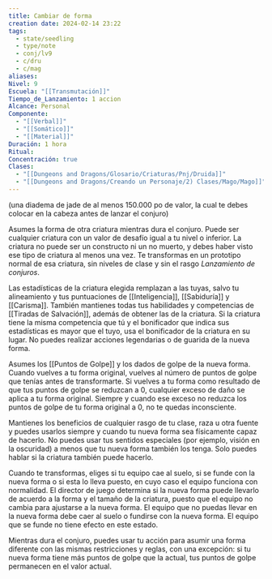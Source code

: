 ```yaml
---
title: Cambiar de forma
creation date: 2024-02-14 23:22
tags:
  - state/seedling
  - type/note
  - conj/lv9
  - c/dru
  - c/mag
aliases: 
Nivel: 9
Escuela: "[[Transmutación]]"
Tiempo_de_Lanzamiento: 1 accion
Alcance: Personal
Componente:
  - "[[Verbal]]"
  - "[[Somático]]"
  - "[[Material]]"
Duración: 1 hora
Ritual: 
Concentración: true
Clases:
  - "[[Dungeons and Dragons/Glosario/Criaturas/Pnj/Druida]]"
  - "[[Dungeons and Dragons/Creando un Personaje/2) Clases/Mago/Mago]]"
---
```

(una diadema de jade de al menos 150.000 po de valor, la cual te debes colocar en la cabeza antes de lanzar el conjuro)

Asumes la forma de otra criatura mientras dura el conjuro. Puede ser cualquier criatura con un valor de desafío igual a tu nivel o inferior. La criatura no puede ser un constructo ni un no muerto, y debes haber visto ese tipo de criatura al menos una vez. Te transformas en un prototipo normal de esa criatura, sin niveles de clase y sin el rasgo _Lanzamiento de conjuros_.

Las estadísticas de la criatura elegida remplazan a las tuyas, salvo tu alineamiento y tus puntuaciones de [[Inteligencia]], [[Sabiduría]] y [[Carisma]]. También mantienes todas tus habilidades y competencias de [[Tiradas de Salvación]], además de obtener las de la criatura. Si la criatura tiene la misma competencia que tú y el bonificador que indica sus estadísticas es mayor que el tuyo, usa el bonificador de la criatura en su lugar. No puedes realizar acciones legendarias o de guarida de la nueva forma.

Asumes los [[Puntos de Golpe]] y los dados de golpe de la nueva forma. Cuando vuelves a tu forma original, vuelves al número de puntos de golpe que tenías antes de transformarte. Si vuelves a tu forma como resultado de que tus puntos de golpe se reduzcan a 0, cualquier exceso de daño se aplica a tu forma original. Siempre y cuando ese exceso no reduzca los puntos de golpe de tu forma original a 0, no te quedas inconsciente.

Mantienes los beneficios de cualquier rasgo de tu clase, raza u otra fuente y puedes usarlos siempre y cuando tu nueva forma sea físicamente capaz de hacerlo. No puedes usar tus sentidos especiales (por ejemplo, visión en la oscuridad) a menos que tu nueva forma también los tenga. Solo puedes hablar si la criatura también puede hacerlo.

Cuando te transformas, eliges si tu equipo cae al suelo, si se funde con la nueva forma o si esta lo lleva puesto, en cuyo caso el equipo funciona con normalidad. El director de juego determina si la nueva forma puede llevarlo de acuerdo a la forma y el tamaño de la criatura, puesto que el equipo no cambia para ajustarse a la nueva forma. El equipo que no puedas llevar en la nueva forma debe caer al suelo o fundirse con la nueva forma. El equipo que se funde no tiene efecto en este estado.

Mientras dura el conjuro, puedes usar tu acción para asumir una forma diferente con las mismas restricciones y reglas, con una excepción: si tu nueva forma tiene más puntos de golpe que la actual, tus puntos de golpe permanecen en el valor actual.